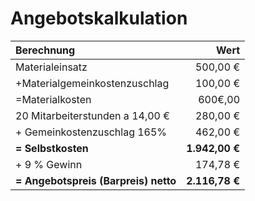 # Angebotskalkulation

|Berechnung|Wert|
|:---|---:|
|Materialeinsatz|500,00 €|
|+Materialgemeinkostenzuschlag|100,00 €|
|=Materialkosten|600€,00|
|20 Mitarbeiterstunden a 14,00 €|280,00 €|
|+ Gemeinkostenzuschlag 165%|462,00 €|
|__= Selbstkosten__|__1.942,00 €__|
|+ 9 % Gewinn|174,78 €|
|__= Angebotspreis (Barpreis) netto__|__2.116,78 €__|
